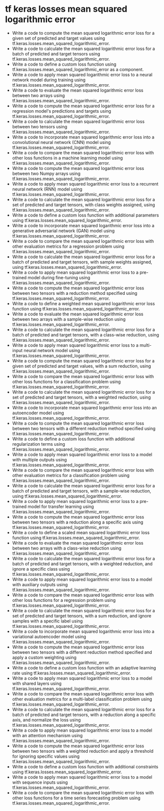 # tf keras losses mean squared logarithmic error

- Write a code to compute the mean squared logarithmic error loss for a given set of predicted and target values using tf.keras.losses.mean_squared_logarithmic_error.
- Write a code to calculate the mean squared logarithmic error loss for a batch of predicted and target tensors using tf.keras.losses.mean_squared_logarithmic_error.
- Write a code to define a custom loss function using tf.keras.losses.mean_squared_logarithmic_error as a component.
- Write a code to apply mean squared logarithmic error loss to a neural network model during training using tf.keras.losses.mean_squared_logarithmic_error.
- Write a code to evaluate the mean squared logarithmic error loss between two arrays using tf.keras.losses.mean_squared_logarithmic_error.
- Write a code to compute the mean squared logarithmic error loss for a regression model's predictions and targets using tf.keras.losses.mean_squared_logarithmic_error.
- Write a code to calculate the mean squared logarithmic error loss between two tensors using tf.keras.losses.mean_squared_logarithmic_error.
- Write a code to incorporate mean squared logarithmic error loss into a convolutional neural network (CNN) model using tf.keras.losses.mean_squared_logarithmic_error.
- Write a code to compare the mean squared logarithmic error loss with other loss functions in a machine learning model using tf.keras.losses.mean_squared_logarithmic_error.
- Write a code to compute the mean squared logarithmic error loss between two Numpy arrays using tf.keras.losses.mean_squared_logarithmic_error.
- Write a code to apply mean squared logarithmic error loss to a recurrent neural network (RNN) model using tf.keras.losses.mean_squared_logarithmic_error.
- Write a code to calculate the mean squared logarithmic error loss for a set of predicted and target tensors, with class weights assigned, using tf.keras.losses.mean_squared_logarithmic_error.
- Write a code to define a custom loss function with additional parameters using tf.keras.losses.mean_squared_logarithmic_error.
- Write a code to incorporate mean squared logarithmic error loss into a generative adversarial network (GAN) model using tf.keras.losses.mean_squared_logarithmic_error.
- Write a code to compare the mean squared logarithmic error loss with other evaluation metrics for a regression problem using tf.keras.losses.mean_squared_logarithmic_error.
- Write a code to calculate the mean squared logarithmic error loss for a batch of predicted and target tensors, with sample weights assigned, using tf.keras.losses.mean_squared_logarithmic_error.
- Write a code to apply mean squared logarithmic error loss to a pre-trained model during fine-tuning using tf.keras.losses.mean_squared_logarithmic_error.
- Write a code to compute the mean squared logarithmic error loss between two tensors with a reduction method specified using tf.keras.losses.mean_squared_logarithmic_error.
- Write a code to define a weighted mean squared logarithmic error loss function using tf.keras.losses.mean_squared_logarithmic_error.
- Write a code to evaluate the mean squared logarithmic error loss between two arrays with a sample-wise reduction using tf.keras.losses.mean_squared_logarithmic_error.
- Write a code to calculate the mean squared logarithmic error loss for a batch of predicted and target tensors, with a class-wise reduction, using tf.keras.losses.mean_squared_logarithmic_error.
- Write a code to apply mean squared logarithmic error loss to a multi-input neural network model using tf.keras.losses.mean_squared_logarithmic_error.
- Write a code to compute the mean squared logarithmic error loss for a given set of predicted and target values, with a sum reduction, using tf.keras.losses.mean_squared_logarithmic_error.
- Write a code to compare the mean squared logarithmic error loss with other loss functions for a classification problem using tf.keras.losses.mean_squared_logarithmic_error.
- Write a code to calculate the mean squared logarithmic error loss for a set of predicted and target tensors, with a weighted reduction, using tf.keras.losses.mean_squared_logarithmic_error.
- Write a code to incorporate mean squared logarithmic error loss into an autoencoder model using tf.keras.losses.mean_squared_logarithmic_error.
- Write a code to compute the mean squared logarithmic error loss between two tensors with a different reduction method specified using tf.keras.losses.mean_squared_logarithmic_error.
- Write a code to define a custom loss function with additional regularization terms using tf.keras.losses.mean_squared_logarithmic_error.
- Write a code to apply mean squared logarithmic error loss to a model with multiple outputs using tf.keras.losses.mean_squared_logarithmic_error.
- Write a code to compare the mean squared logarithmic error loss with other evaluation metrics for a classification problem using tf.keras.losses.mean_squared_logarithmic_error.
- Write a code to calculate the mean squared logarithmic error loss for a batch of predicted and target tensors, with a sample-wise reduction, using tf.keras.losses.mean_squared_logarithmic_error.
- Write a code to apply mean squared logarithmic error loss to a pre-trained model for transfer learning using tf.keras.losses.mean_squared_logarithmic_error.
- Write a code to compute the mean squared logarithmic error loss between two tensors with a reduction along a specific axis using tf.keras.losses.mean_squared_logarithmic_error.
- Write a code to define a scaled mean squared logarithmic error loss function using tf.keras.losses.mean_squared_logarithmic_error.
- Write a code to evaluate the mean squared logarithmic error loss between two arrays with a class-wise reduction using tf.keras.losses.mean_squared_logarithmic_error.
- Write a code to calculate the mean squared logarithmic error loss for a batch of predicted and target tensors, with a weighted reduction, and ignore a specific class using tf.keras.losses.mean_squared_logarithmic_error.
- Write a code to apply mean squared logarithmic error loss to a model with auxiliary outputs using tf.keras.losses.mean_squared_logarithmic_error.
- Write a code to compare the mean squared logarithmic error loss with other loss functions for a regression problem using tf.keras.losses.mean_squared_logarithmic_error.
- Write a code to calculate the mean squared logarithmic error loss for a set of predicted and target tensors, with a sum reduction, and ignore samples with a specific label using tf.keras.losses.mean_squared_logarithmic_error.
- Write a code to incorporate mean squared logarithmic error loss into a variational autoencoder model using tf.keras.losses.mean_squared_logarithmic_error.
- Write a code to compute the mean squared logarithmic error loss between two tensors with a different reduction method specified and apply a custom weighting using tf.keras.losses.mean_squared_logarithmic_error.
- Write a code to define a custom loss function with an adaptive learning rate using tf.keras.losses.mean_squared_logarithmic_error.
- Write a code to apply mean squared logarithmic error loss to a model with shared layers using tf.keras.losses.mean_squared_logarithmic_error.
- Write a code to compare the mean squared logarithmic error loss with other evaluation metrics for a multi-label classification problem using tf.keras.losses.mean_squared_logarithmic_error.
- Write a code to calculate the mean squared logarithmic error loss for a batch of predicted and target tensors, with a reduction along a specific axis, and normalize the loss using tf.keras.losses.mean_squared_logarithmic_error.
- Write a code to apply mean squared logarithmic error loss to a model with an attention mechanism using tf.keras.losses.mean_squared_logarithmic_error.
- Write a code to compute the mean squared logarithmic error loss between two tensors with a weighted reduction and apply a threshold for ignoring specific values using tf.keras.losses.mean_squared_logarithmic_error.
- Write a code to define a custom loss function with additional constraints using tf.keras.losses.mean_squared_logarithmic_error.
- Write a code to apply mean squared logarithmic error loss to a model with sequence inputs using tf.keras.losses.mean_squared_logarithmic_error.
- Write a code to compare the mean squared logarithmic error loss with other loss functions for a time series forecasting problem using tf.keras.losses.mean_squared_logarithmic_error.